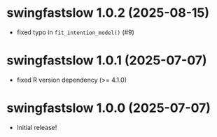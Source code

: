 
# swingfastslow 1.0.2 (2025-08-15)

- fixed typo in `fit_intention_model()` (#9)

# swingfastslow 1.0.1 (2025-07-07)

- fixed R version dependency (>= 4.1.0)

# swingfastslow 1.0.0 (2025-07-07)

- Initial release!
